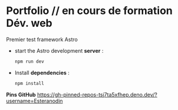 
# Portfolio // en cours de formation Dév. web

Premier test framework Astro

* start the Astro development **server** : 

    ```bash
    npm run dev
    ```

* Install **dependencies** : 

    ```bash
    npm install
    ```


**Pins GitHub**
https://gh-pinned-repos-tsj7ta5xfhep.deno.dev/?username=Esteranodin
